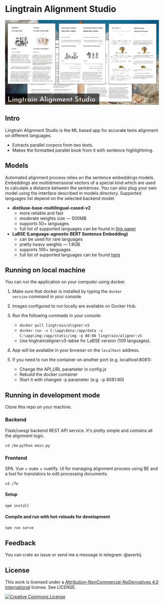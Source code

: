 # Lingtrain Alignment Studio

![asd](/img/title.jpg)

## Intro

Lingtrain Alignment Studio is the ML based app for accurate texts alignment on different languages.

- Extracts parallel corpora from two texts.
- Makes the formatted parallel book from it with sentence highlightning.

## Models

Automated alignment process relies on the sentence embeddings models. Embeddings are multidimensional vectors of a special kind which are used to calculate a distance between the sentences. You can also plug your own model using the interface described in models directory. Supported languages list depend on the selected backend model.

- **distiluse-base-multilingual-cased-v2**
  - more reliable and fast
  - moderate weights size — 500MB
  - supports 50+ languages
  - full list of supported languages can be found in [this paper](https://arxiv.org/abs/2004.09813)
- **LaBSE (Language-agnostic BERT Sentence Embedding)**
  - can be used for rare languages
  - pretty heavy weights — 1.8GB
  - supports 100+ languages
  - full list of supported languages can be found [here](https://arxiv.org/abs/2007.01852)

## Running on local machine

You can run the application on your computer using docker.

1. Make sure that docker is installed by typing the <code>docker version</code> command in your console.

2. Images configured to run locally are available on Docker Hub.

3. Run the following commads in your console:
    - <code>docker pull lingtrain/aligner:v5</code>
    - <code>docker run -v C:\app\data:/app/data -v C:\app\img:/app/static/img -p 80:80 lingtrain/aligner:v5</code>
    - Use lingtrain/aligner:v5-labse for LaBSE version (109 languages).

4. App will be available in your browser on the <code>localhost</code> address.

5. If you need to run the container on another port (e.g. localhost:8081):
    - Change the API_URL parameter in config.js
    - Rebuild the docker container
    - Start it with changed -p parameter (e.g. -p 8081:80)

## Running in development mode

Clone this repo on your machine.

### Backend

Flask/uwsgi backend REST API service. It's pretty simple and contains all the alignment logic.

<code>cd /be</code>
<code>python main.py</code>

### Frontend

SPA. Vue + vuex + vuetify. UI for managing alignment process using BE and a tool for translators to edit processing documents.

<code>cd /fe</code>

#### Setup

<code>npm install</code>

#### Compile and run with hot-reloads for development

<code>npm run serve</code>

## Feedback

You can crate an issue or send me a message in telegram: @averkij

## License

This work is licensed under a [Attribution-NonCommercial-NoDerivatives 4.0 International](http://creativecommons.org/licenses/by-nc-nd/4.0/) license. See LICENSE.

<a rel="license" href="http://creativecommons.org/licenses/by-nc-nd/4.0/"><img alt="Creative Commons License" style="border-width:0" src="https://i.creativecommons.org/l/by-nc-nd/4.0/88x31.png" /></a>
